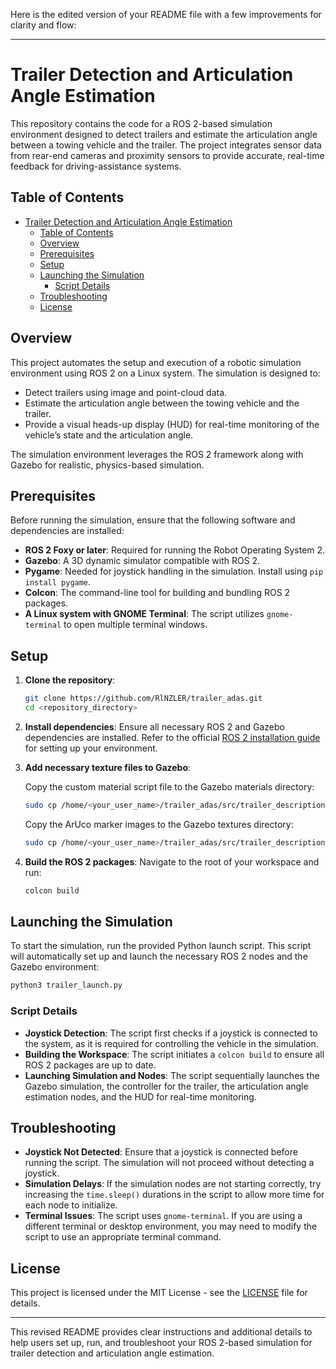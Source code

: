 Here is the edited version of your README file with a few improvements for clarity and flow:

---

# Trailer Detection and Articulation Angle Estimation

This repository contains the code for a ROS 2-based simulation environment designed to detect trailers and estimate the articulation angle between a towing vehicle and the trailer. The project integrates sensor data from rear-end cameras and proximity sensors to provide accurate, real-time feedback for driving-assistance systems.

## Table of Contents

- [Trailer Detection and Articulation Angle Estimation](#trailer-detection-and-articulation-angle-estimation)
  - [Table of Contents](#table-of-contents)
  - [Overview](#overview)
  - [Prerequisites](#prerequisites)
  - [Setup](#setup)
  - [Launching the Simulation](#launching-the-simulation)
    - [Script Details](#script-details)
  - [Troubleshooting](#troubleshooting)
  - [License](#license)

## Overview

This project automates the setup and execution of a robotic simulation environment using ROS 2 on a Linux system. The simulation is designed to:
- Detect trailers using image and point-cloud data.
- Estimate the articulation angle between the towing vehicle and the trailer.
- Provide a visual heads-up display (HUD) for real-time monitoring of the vehicle’s state and the articulation angle.

The simulation environment leverages the ROS 2 framework along with Gazebo for realistic, physics-based simulation.

## Prerequisites

Before running the simulation, ensure that the following software and dependencies are installed:

- **ROS 2 Foxy or later**: Required for running the Robot Operating System 2.
- **Gazebo**: A 3D dynamic simulator compatible with ROS 2.
- **Pygame**: Needed for joystick handling in the simulation. Install using `pip install pygame`.
- **Colcon**: The command-line tool for building and bundling ROS 2 packages.
- **A Linux system with GNOME Terminal**: The script utilizes `gnome-terminal` to open multiple terminal windows.

## Setup

1. **Clone the repository**:
   ```bash
   git clone https://github.com/RlNZLER/trailer_adas.git
   cd <repository_directory>
   ```

2. **Install dependencies**:
   Ensure all necessary ROS 2 and Gazebo dependencies are installed. Refer to the official [ROS 2 installation guide](https://docs.ros.org/en/foxy/Installation.html) for setting up your environment.

3. **Add necessary texture files to Gazebo**:

   Copy the custom material script file to the Gazebo materials directory:

   ```bash
   sudo cp /home/<your_user_name>/trailer_adas/src/trailer_description/materials/scripts/marker.material /usr/share/gazebo-11/media/materials/scripts/
   ```

   Copy the ArUco marker images to the Gazebo textures directory:

   ```bash
   sudo cp /home/<your_user_name>/trailer_adas/src/trailer_description/materials/textures/m*_marker.png /usr/share/gazebo-11/media/materials/textures/
   ```

4. **Build the ROS 2 packages**:
   Navigate to the root of your workspace and run:
   ```bash
   colcon build
   ```

## Launching the Simulation

To start the simulation, run the provided Python launch script. This script will automatically set up and launch the necessary ROS 2 nodes and the Gazebo environment:

```bash
python3 trailer_launch.py
```

### Script Details

- **Joystick Detection**: The script first checks if a joystick is connected to the system, as it is required for controlling the vehicle in the simulation.
- **Building the Workspace**: The script initiates a `colcon build` to ensure all ROS 2 packages are up to date.
- **Launching Simulation and Nodes**: The script sequentially launches the Gazebo simulation, the controller for the trailer, the articulation angle estimation nodes, and the HUD for real-time monitoring.

## Troubleshooting

- **Joystick Not Detected**: Ensure that a joystick is connected before running the script. The simulation will not proceed without detecting a joystick.
- **Simulation Delays**: If the simulation nodes are not starting correctly, try increasing the `time.sleep()` durations in the script to allow more time for each node to initialize.
- **Terminal Issues**: The script uses `gnome-terminal`. If you are using a different terminal or desktop environment, you may need to modify the script to use an appropriate terminal command.

## License

This project is licensed under the MIT License - see the [LICENSE](LICENSE) file for details.

---

This revised README provides clear instructions and additional details to help users set up, run, and troubleshoot your ROS 2-based simulation for trailer detection and articulation angle estimation.